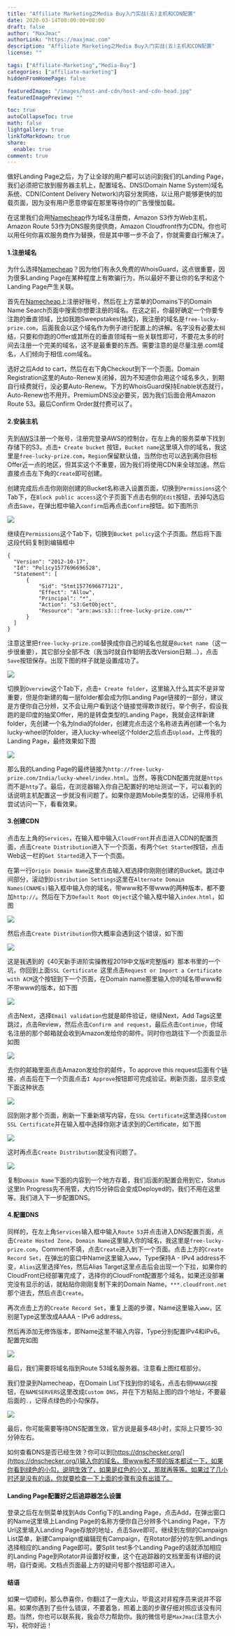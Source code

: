 ```yaml
---
title: "Affiliate Marketing之Media Buy入门实战(五)主机和CDN配置"
date: 2020-03-14T00:00:00+08:00
draft: false
author: "MaxJmac"
authorLink: "https://maxjmac.com"
description: "Affiliate Marketing之Media Buy入门实战(五)主机和CDN配置"
license: ""

tags: ["Affiliate-Marketing","Media-Buy"]
categories: ["affiliate-marketing"]
hiddenFromHomePage: false

featuredImage: "/images/host-and-cdn/host-and-cdn-head.jpg"
featuredImagePreview: ""

toc: true
autoCollapseToc: true
math: false
lightgallery: true
linkToMarkdown: true
share:
  enable: true
comment: true
---
```


做好Landing Page之后，为了让全球的用户都可以访问到我们的Landing Page，我们必须把它放到服务器主机上，配置域名、DNS(Domain Name System)域名系统、CDN(Content Delivery Network)内容分发网络，以让用户能够更快的加载页面，因为没有用户愿意停留在那里等待你的广告慢慢加载。

在这里我们会用[Namecheap](https://www.anrdoezrs.net/click-9268564-11426545)作为域名注册商，Amazon S3作为Web主机，Amazon Route 53作为DNS服务提供商，Amazon Cloudfront作为CDN。你也可以用任何你喜欢服务商作为替换，但是其中哪一步不会了，你就需要自行解决了。

#### 1.注册域名

为什么选择[Namecheap](https://www.anrdoezrs.net/click-9268564-11426545)？因为他们有永久免费的WhoisGuard，这点很重要，因为很多Landing Page在某种程度上有欺骗行为，所以最好不要让你的名字和这个Landing Page产生关联。

首先在[Namecheap](https://www.anrdoezrs.net/click-9268564-11426545)上注册好账号，然后在上方菜单的Domains下的Domain Name Search页面中搜索你想要注册的域名。在这之前，你最好确定一个你要专注跑的垂直领域，比如我跑Sweepstakes(抽奖)，我注册的域名是`free-lucky-prize.com`，后面我会以这个域名作为例子进行配置上的讲解。名字没有必要太纠结，只要和你跑的Offer或其所在的垂直领域有一些关联性即可，不要花太多的时间去注册一个完美的域名，这不是最重要的东西。需要注意的是尽量注册.com域名，人们倾向于相信.com域名。

选好之后Add to cart，然后在右下角Checkout到下一个页面。Domain Registration这里的Auto-Renew关闭掉，因为不知道你会用这个域名多久，到期自行续费就行，没必要Auto-Renew。下方的WhoisGuard保持Enable状态就行，Auto-Renew也不用开。PremiumDNS没必要买，因为我们后面会用Amazon Route 53。最后Confirm Order就付费可以了。

#### 2.安装主机

先到[AWS](https://aws.amazon.com/)注册一个账号，注册完登录AWS的控制台，在左上角的服务菜单下找到存储下的S3。点击`+ Create bucket` 按钮，`Bucket name`这里填入你的域名，我这里是`free-lucky-prize.com`，`Region`保留默认值，当然你也可以选到离你目标Offer近一点的地区，但其实这个不重要，因为我们将使用CDN来全球加速。然后直接点击左下角的`Create`即可创建。

创建完成后点击你刚刚创建的Bucket名称进入设置页面，切换到`Permissions`这个Tab下，在`Block public access`这个子页面下点击右侧的`Edit`按钮，去掉勾选后点击`Save`，在弹出框中输入`confirm`后再点击`Confirm`按钮。如下图所示

![](/images/host-and-cdn/bucket-setting-block-public-access.jpg)

继续在`Permissions`这个Tab下，切换到`Bucket policy`这个子页面。然后将下面这段代码复制到编辑框中

    {
      "Version": "2012-10-17",
      "Id": "Policy1577696696528",
      "Statement": [
          {
              "Sid": "Stmt1577696677121",
              "Effect": "Allow",
              "Principal": "*",
              "Action": "s3:GetObject",
              "Resource": "arn:aws:s3:::free-lucky-prize.com/*"
          }
      ]
    }

注意这里把`free-lucky-prize.com`替换成你自己的域名也就是`Bucket name`（这一步很重要），其它部分全部不改（我当时就自作聪明去改Version日期...），点击`Save`按钮保存。出现下图的样子就是设置成功了。

![](/images/host-and-cdn/bucket-setting-bucket-policy.jpg)

切换到`Overview`这个Tab下，点击`+ Create folder`，这里输入什么其实不是非常重要，但是你新建的每一层folder都会成为你Landing Page链接的一部分，建议是方便你自己分辨，又不会让用户看到这个链接觉得欺诈就行。举个例子，假设我跑的是印度的抽奖Offer，用的是转盘类型的Landing Page，我就会这样新建folder，先创建一个名为India的folder，创建完点击这个名称进去再创建一个名为lucky-wheel的folder，进入lucky-wheel这个folder之后点击`Upload`，上传我的Landing Page，最终效果如下图

![](/images/host-and-cdn/bucket-setting-overview.jpg)

那么我的Landing Page的最终链接为`http://free-lucky-prize.com/India/lucky-wheel/index.html`。当然，等我CDN配置完就是`https`而不是`http`了。最后，在浏览器输入你自己配置好的地址测试一下，可以看到的话说明主机配置这一步就没有问题了。如果你是跑Mobile类型的话，记得用手机尝试访问一下，看看效果。

#### 3.创建CDN

点击左上角的`Services`，在输入框中输入`CloudFront`并点击进入CDN的配置页面，点击`Create Distribution`进入下一个页面，有两个`Get Started`按钮，点击Web这一栏的`Get Started`进入下一个页面。

在第一行`Origin Domain Name`这里点击输入框选择你刚刚创建的Bucket。跳过中间部分，滚动到`Distribution Settings`这里在`Alternate Domain Names(CNAMEs)`输入框中输入你的域名，带www和不带www的两种版本，都不要加`http://`。然后在下方`Default Root Object`这个输入框中输入`index.html`，如图

![](/images/host-and-cdn/cdn-setting-domain-names-1.jpg)



然后点击`Create Distribution`你大概率会遇到这个错误，如下图

![](/images/host-and-cdn/cdn-setting-error.jpg)

这是我遇到的《40天新手进阶实操教程2019中文版#完整版#》那本书里的一个坑，你回到上面`SSL Certificate `这里点击`Request or Import a Certificate with ACM`这个按钮到下一个页面，在Domain name那里输入你的域名带www和不带www的版本，如下图

![](/images/host-and-cdn/cdn-settings-request-certificate.jpg)

点击Next，选择`Email validation`也就是邮件验证，继续Next，Add Tags这里跳过，点击Review，然后点击`Confirm and request`，最后点击`Continue`，你域名注册的那个邮箱就会收到Amazon发给你的邮件。同时你也跳往下一个页面显示如图

![](/images/host-and-cdn/cdn-settings-request-certificate-pending.jpg)

去你的邮箱里面点击Amazon发给你的邮件，To approve this request后面有个链接，点击后在下一个页面点击`I Approve`按钮即可完成验证。刷新页面，显示变成下面这种状态

![](/images/host-and-cdn/cdn-settings-request-certificate-issue.jpg)

回到刚才那个页面，刷新一下重新填写内容，在`SSL Certificate`这里选择`Custom SSL Certificate`并在输入框中选择你刚才请求到的Certificate，如下图

![](/images/host-and-cdn/cdn-settings-request-certificate-custom.jpg)

这时再点击`Create Distribution`就没有问题了。

![](/images/host-and-cdn/cdn-settings-copy-domain-name.jpg)

复制`Domain Name`下面的内容到一个地方存着，我们后面的配置会用到它，Status这里In Progress先不用管，大约15分钟后会变成Deployed的，我们不用在这里等。我们进入下一步配置DNS。

#### 4.配置DNS

同样的，在左上角`Services`输入框中输入`Route 53`并点击进入DNS配置页面，点击`Create Hosted Zone`，`Domain Name`这里输入你的域名，我这里是`free-lucky-prize.com`，Comment不填，点击`Create`进入到下一个页面。点击上方的`Create Record Set`，在弹出的窗口中Name这里输入`www`，Type保持A - IPv4 address不变，`Alias`这里选择Yes，然后Alias Target这里点击后会出现一个下拉，如果你的CloudFront已经部署完成了，选择你的CloudFront配置那个域名，如果还没部署完没有显示的话，就粘贴你刚刚复制下来的Domain Name，`***.cloudfront.net`那个进去，然后点击`Create`。

再次点击上方的`Create Record Set`，重复上面的步骤，Name这里输入`www`，区别是Type这里改成AAAA - IPv6 address。

然后再添加无修饰版本，即Name这里不输入内容，Type分别配置IPv4和IPv6。配置完如图

![](/images/host-and-cdn/dns-settings.jpg)

最后，我们需要将域名指到Route 53域名服务器。注意看上图红框部分。

我们登录到Namecheap，在Domain List下找到你的域名，点击右侧`MANAGE`按钮，在`NAMESERVERS`这里改成`Custom DNS`，并在下方粘贴上图的四个地址，不要最后面的`.`，记得点绿色的小勾保存。

![](/images/host-and-cdn/namecheap-dns-setting.jpg)

最后，你可能需要等待DNS配置生效，官方说是最多48小时，实际上只要15-30分钟左右。

如何查看DNS是否已经生效？你可以到[https://dnschecker.org/](https://dnschecker.org/)输入你的域名，带www和不带的版本都试一下，如果你看到绿色的小勾，说明生效了，如果是红色的小叉，那就再等等。如果过了几小时还是没有的话，你就要检查一下上面的步骤有没有出错了。

#### Landing Page配置好之后追踪器怎么设置

登录之后在左侧菜单找到Ads Config下的Landing Page，点击Add，在弹出窗口的Name这里填上Landing Page的名称方便你自己分辨多个Landing Page，下方Url这里填入Landing Page存放的地址，点击Save即可。继续到左侧的Campaign List菜单，新建Campaign或编辑现有Campaign，在Rotator部分的左侧Landings选择相应的Landing Page即可。要Split test多个Landing Page的话就添加相应的Landing Page到Rotator并设置好权重，这个在追踪器的文档里面有详细的说明，自行查阅。文档点页面最上方的疑问号那个按钮即可进入。

#### 结语

如果一切顺利，那么恭喜你，你翻过了一座大山，毕竟这对非程序员来说并不容易。如果你遇到了些什么错误，不要着急，照着上面的步骤仔细对照应该没有问题。当然，你也可以联系我，我会尽力帮助你。我的微信号是`MaxJmac`(注意大小写)，祝你好运！